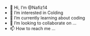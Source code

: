 - 👋 Hi, I’m @Nafiz14
- 👀 I’m interested in Colding
- 🌱 I’m currently learning about coding
- 💞️ I’m looking to collaborate on ...
- 📫 How to reach me ...

<!---
Nafiz14/Nafiz14 is a ✨ special ✨ repository because its `README.md` (this file) appears on your GitHub profile.
You can click the Preview link to take a look at your changes.
--->
